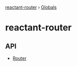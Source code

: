 [reactant-router](README.md) › [Globals](globals.md)

# reactant-router

## API

* [Router](modules/_router_.md)
